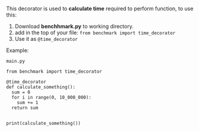 This decorator is used to **calculate time** required to perform function, to use this:

1.  Download **benchhmark.py** to working directory.
2.  add in the top of your file: ``from benchmark import time_decorator``
3.  Use it as ``@time_decorator``

Example:

``main.py``
```
from benchmark import time_decorator

@time_decorator
def calculate_something():
  sum = 0
  for i in range(0, 10_000_000):
    sum += 1
  return sum


print(calculate_something())
```
